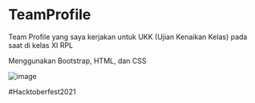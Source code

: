 # TeamProfile

Team Profile yang saya kerjakan untuk UKK (Ujian Kenaikan Kelas) pada saat di kelas XI RPL

Menggunakan Bootstrap, HTML, dan CSS

![image](https://user-images.githubusercontent.com/39010800/135810295-6c9f7b28-4ef1-4a16-a65d-4bad3229cc4d.png)


#Hacktoberfest2021

